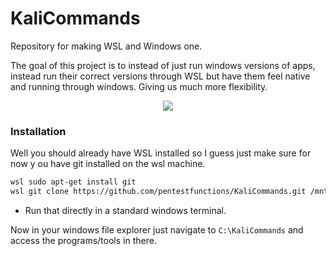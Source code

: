 # KaliCommands
Repository for making WSL and Windows one. 

The goal of this project is to instead of just run windows versions of apps, instead run their correct versions through WSL but have them feel native and running through windows. Giving us much more flexibility. 

<p align="center">
  <img src="static/WSLToWindows.gif">
</p>


### Installation
Well you should already have WSL installed so I guess just make sure for now y ou have git installed on the wsl machine.

```bash
wsl sudo apt-get install git
wsl git clone https://github.com/pentestfunctions/KaliCommands.git /mnt/c/KaliCommands
```
- Run that directly in a standard windows terminal. 

Now in your windows file explorer just navigate to `C:\KaliCommands` and access the programs/tools in there.
